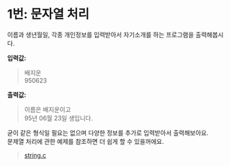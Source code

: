 # 1번: 문자열 처리

이름과 생년월일, 각종 개인정보를 입력받아서 자기소개를 하는 프로그램을 출력해봅시다.

**입력값:**<br>
>배지운<br>
>950623<br>

**출력값:**<br>
>이름은 배지운이고<br>
>95년 06월 23일 생입니다.<br>

굳이 같은 형식일 필요는 없으며 다양한 정보를 추가로 입력받아서 출력해보아요.<br>
문제열 처리에 관한 예제를 참조하면 더 쉽게 할 수 있을꺼에요.
>[string.c](https://github.com/MaybeS/STUDY2016/blob/master/Assignment/#1/example/string.c)
